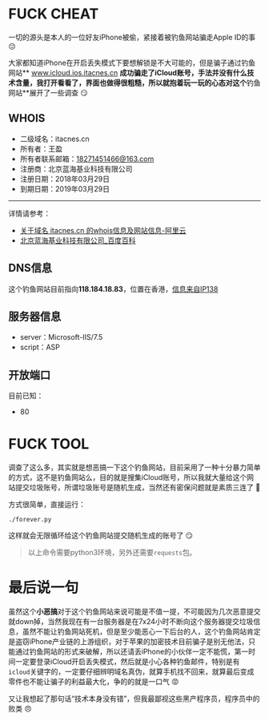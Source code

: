 # FUCK CHEAT

一切的源头是本人的一位好友iPhone被偷，紧接着被钓鱼网站骗走Apple ID的事 :pensive:

大家都知道iPhone在开启丢失模式下要想解锁是不大可能的，但是骗子通过钓鱼网站** www.icloud.ios.itacnes.cn **成功骗走了iCloud账号，手法并没有什么技术含量，我打开看看了，界面也做得很粗糙，所以就抱着玩一玩的心态对这个**钓鱼网站**展开了一些调查 :smirk:

## WHOIS

- 二级域名：itacnes.cn
- 所有者：王盈 
- 所有者联系邮箱：18271451466@163.com
- 注册商：北京蓝海基业科技有限公司
- 注册日期：2018年03月29日
- 到期日期：2019年03月29日
---
详情请参考：
- [关于域名 itacnes.cn 的whois信息及网站信息-阿里云](https://whois.aliyun.com/whois/domain/itacnes.cn)
- [北京蓝海基业科技有限公司_百度百科](https://baike.baidu.com/item/%E5%8C%97%E4%BA%AC%E8%93%9D%E6%B5%B7%E5%9F%BA%E4%B8%9A%E7%A7%91%E6%8A%80%E6%9C%89%E9%99%90%E5%85%AC%E5%8F%B8/20058890?fr=aladdin)

## DNS信息
这个钓鱼网站目前指向**118.184.18.83**，位置在香港，[信息来自IP138](http://www.ip138.com/ips138.asp?ip=www.icloud.ios.itacnes.cn)

## 服务器信息
- server：Microsoft-IIS/7.5
- script：ASP

## 开放端口
目前已知：
- 80

# FUCK TOOL
调查了这么多，其实就是想恶搞一下这个钓鱼网站，目前采用了一种十分暴力简单的方式，这不是钓鱼网站么，目的就是搜集iCloud账号，所以我就大量给这个网站提交垃圾账号，所谓垃圾账号是随机生成，当然还有密保问题就是素质三连了 :triumph:

方式很简单，直接运行：
```
./forever.py
```
这样就会无限循环给这个钓鱼网站提交随机生成的账号了 :smirk:

> 以上命令需要python3环境，另外还需要`requests`包。

# 最后说一句
虽然这个**小恶搞**对于这个钓鱼网站来说可能是不值一提，不可能因为几次恶意提交就down掉，当然我现在有一台服务器是在7x24小时不断向这个服务器提交垃圾信息，虽然不能让钓鱼网站死机，但是至少能恶心一下后台的人，这个钓鱼网站肯定是盗窃iPhone产业链的上游组织，对于苹果的加密技术目前骗子是别无他法，只能通过钓鱼网站的形式来破解，所以还请丢iPhone的小伙伴一定不能慌，第一时间一定要登录iCloud开启丢失模式，然后就是小心各种钓鱼邮件，特别是有`icloud`关键字的，一定要仔细辨明域名真伪，就算手机找不回来，就算最后变成零件也不能让骗子的利益最大化，争的的就是一口气 :rage:

又让我想起了那句话“技术本身没有错”，但我最鄙视这些黑产程序员，程序员中的败类 :angry:
